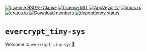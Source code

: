 [![License BSD-2-Clause](https://img.shields.io/badge/License-BSD--2--Clause-blue.svg)](https://opensource.org/licenses/BSD-2-Clause)
[![License MIT](https://img.shields.io/badge/License-MIT-blue.svg)](https://opensource.org/licenses/MIT)
[![AppVeyor CI](https://ci.appveyor.com/api/projects/status/github/KizzyCode/evercrypt-tiny-rust?svg=true)](https://ci.appveyor.com/project/KizzyCode/evercrypt-tiny-rust)
[![docs.rs](https://docs.rs/evercrypt_tiny-sys/badge.svg)](https://docs.rs/evercrypt_tiny-sys)
[![crates.io](https://img.shields.io/crates/v/evercrypt_tiny-sys.svg)](https://crates.io/crates/evercrypt_tiny-sys)
[![Download numbers](https://img.shields.io/crates/d/evercrypt_tiny-sys.svg)](https://crates.io/crates/evercrypt_tiny-sys)
[![dependency status](https://deps.rs/crate/evercrypt_tiny-sys/0.1.0/status.svg)](https://deps.rs/crate/evercrypt_tiny-sys/0.1.0)


# `evercrypt_tiny-sys`
Welcome to `evercrypt_tiny-sys` 🎉

